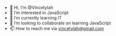 - 👋 Hi, I’m @Vincetylah
- 👀 I’m interested in JavaScript
- 🌱 I’m currently learning IT
- 💞️ I’m looking to collaborate on learning JavaScript
- 📫 How to reach me via vincetylah@gmail.com

<!---
Vincetylah/Vincetylah is a ✨ special ✨ repository because its `README.md` (this file) appears on your GitHub profile.
You can click the Preview link to take a look at your changes.
--->

